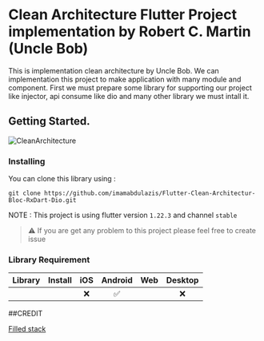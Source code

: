 # Clean Architecture Flutter Project implementation by Robert C. Martin (Uncle Bob)
This is implementation clean architecture by Uncle Bob. We can implementation this project to make application with many module and component.
First we must prepare some library for supporting our project like injector, api consume like dio and many other library we must intall it.

## Getting Started.
![CleanArchitecture](https://user-images.githubusercontent.com/39134128/101283060-f3708c80-380a-11eb-94de-199f0fc01739.jpg)


### Installing
You can clone this library using :
```shell
git clone https://github.com/imamabdulazis/Flutter-Clean-Architectur-Bloc-RxDart-Dio.git
```
NOTE : 
This project is using flutter version ```1.22.3``` and channel ```stable``` 
> ⚠️ If you are get any problem to this project please feel free to create issue

### Library Requirement

| Library                                                           | Install              |  iOS   | Android | Web | Desktop |
| ----------------------------------------------------------------- | -------------------  | :--:   | :-----: | :-: |:-:      |
|                                                                   |                      |  ❌     |   ✅    | | ❌ |        |



##CREDIT

[Filled stack](https://www.filledstacks.com)
